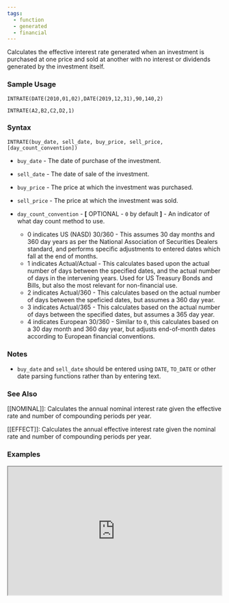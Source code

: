 ```yaml
---
tags:
  - function
  - generated
  - financial
---
```


Calculates the effective interest rate generated when an investment is purchased at one price and sold at another with no interest or dividends generated by the investment itself.

### Sample Usage

`INTRATE(DATE(2010,01,02),DATE(2019,12,31),90,140,2)`

`INTRATE(A2,B2,C2,D2,1)`

### Syntax

`INTRATE(buy_date, sell_date, buy_price, sell_price, [day_count_convention])`

* `buy_date` - The date of purchase of the investment.
* `sell_date` - The date of sale of the investment.
* `buy_price` - The price at which the investment was purchased.
* `sell_price` - The price at which the investment was sold.
* `day_count_convention` - **[** OPTIONAL - `0` by default **]** - An indicator of what day count method to use.

  + 0 indicates US (NASD) 30/360 - This assumes 30 day months and 360 day years as per the National Association of Securities Dealers standard, and performs specific adjustments to entered dates which fall at the end of months.
  + 1 indicates Actual/Actual - This calculates based upon the actual number of days between the specified dates, and the actual number of days in the intervening years. Used for US Treasury Bonds and Bills, but also the most relevant for non-financial use.
  + 2 indicates Actual/360 - This calculates based on the actual number of days between the speficied dates, but assumes a 360 day year.
  + 3 indicates Actual/365 - This calculates based on the actual number of days between the specified dates, but assumes a 365 day year.
  + 4 indicates European 30/360 - Similar to `0`, this calculates based on a 30 day month and 360 day year, but adjusts end-of-month dates according to European financial conventions.

### Notes

* `buy_date` and `sell_date` should be entered using `DATE`, `TO_DATE` or other date parsing functions rather than by entering text.

### See Also

[[NOMINAL]]: Calculates the annual nominal interest rate given the effective rate and number of compounding periods per year.

[[EFFECT]]: Calculates the annual effective interest rate given the nominal rate and number of compounding periods per year.

### Examples

<iframe height="300" src="https://docs.google.com/spreadsheet/pub?key=0As3tAuweYU9QdDNiZFdTMzRxdHVNTC1hb0wzQmVDNUE&amp;output=html" width="500"></iframe>